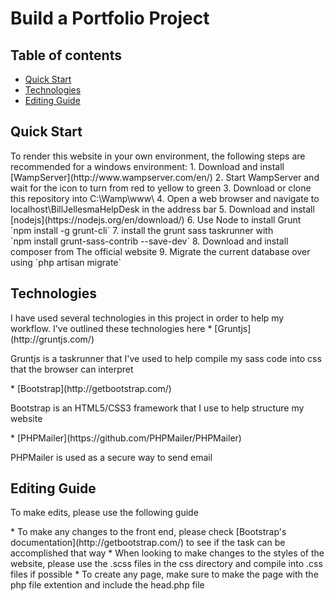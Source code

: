 # Build a Portfolio Project
## Table of contents
* [Quick Start](#quick-start)
* [Technologies](#technologies)
* [Editing Guide](#editing-guide)
<h2> <a name="quick-start">Quick Start</a></h2>
<p>To render this website in your own environment, the following steps are recommended for a windows environment:
  1. Download and install [WampServer](http://www.wampserver.com/en/)
  2. Start WampServer and wait for the icon to turn from red to yellow to green
  3. Download or clone this repository into C:\Wamp\www\
  4. Open a web browser and navigate to localhost\BillJellesmaHelpDesk in the address bar
  5. Download and install [nodejs](https://nodejs.org/en/download/)
  6. Use Node to install Grunt<br>
  `npm install -g grunt-cli`
  7. install the grunt sass taskrunner with <br>
  `npm install grunt-sass-contrib --save-dev`
  8. Download and install composer from The official website
  9. Migrate the current database over using `php artisan migrate`
<h2><a name="technologies">Technologies</a></h2>
<p>I have used several technologies in this project in order to help my workflow. I've outlined these technologies here
* [Gruntjs](http://gruntjs.com/)
  <p>Gruntjs is a taskrunner that I've used to help compile my sass code into css that the browser can interpret</p>
* [Bootstrap](http://getbootstrap.com/)
  <p>Bootstrap is an HTML5/CSS3 framework that I use to help structure my website</p>
* [PHPMailer](https://github.com/PHPMailer/PHPMailer)
  <p>PHPMailer is used as a secure way to send email</p>
<h2><a name="editing-guide">Editing Guide</a></h2>
<p>To make edits, please use the following guide</p>
* To make any changes to the front end, please check [Bootstrap's documentation](http://getbootstrap.com/) to see if the task can be accomplished that way
* When looking to make changes to the styles of the website, please use the .scss files in the css directory and compile into .css files if possible
* To create any page, make sure to make the page with the php file extention and include the head.php file

